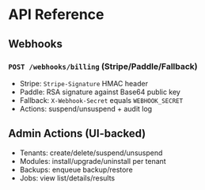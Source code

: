 # API Reference

## Webhooks
### `POST /webhooks/billing` (Stripe/Paddle/Fallback)
- Stripe: `Stripe-Signature` HMAC header
- Paddle: RSA signature against Base64 public key
- Fallback: `X-Webhook-Secret` equals `WEBHOOK_SECRET`
- Actions: suspend/unsuspend + audit log

## Admin Actions (UI-backed)
- Tenants: create/delete/suspend/unsuspend
- Modules: install/upgrade/uninstall per tenant
- Backups: enqueue backup/restore
- Jobs: view list/details/results
